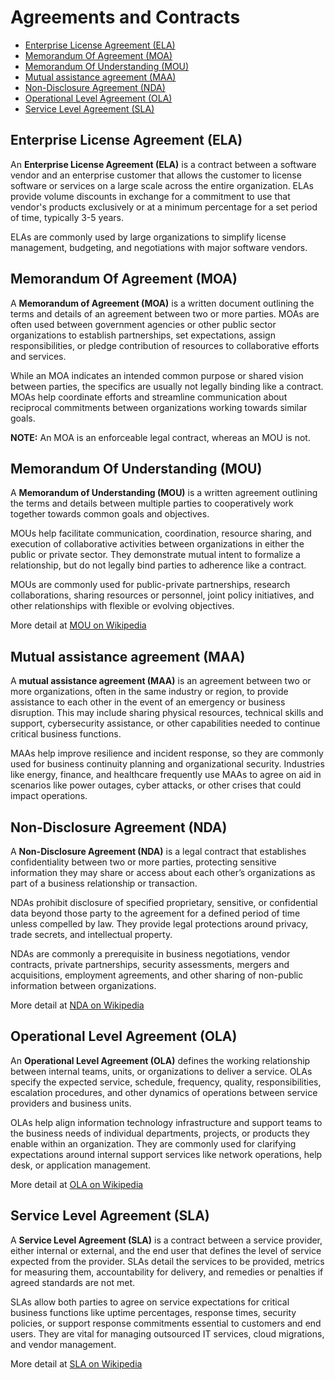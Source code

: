 # Agreements and Contracts

- [Enterprise License Agreement (ELA)](#enterprise-license-agreement-ela)
- [Memorandum Of Agreement (MOA)](#memorandum-of-agreement-moa)
- [Memorandum Of Understanding (MOU)](#memorandum-of-understanding-mou)
- [Mutual assistance agreement (MAA)](#mutual-assistance-agreement-maa)  
- [Non-Disclosure Agreement (NDA)](#non-disclosure-agreement-nda)  
- [Operational Level Agreement (OLA)](#operational-level-agreement-ola)
- [Service Level Agreement (SLA)](#service-level-agreement-sla)

## Enterprise License Agreement (ELA)

An **Enterprise License Agreement (ELA)** is a contract between a software vendor and an enterprise customer that allows the customer to license software or services on a large scale across the entire organization. ELAs provide volume discounts in exchange for a commitment to use that vendor's products exclusively or at a minimum percentage for a set period of time, typically 3-5 years.

ELAs are commonly used by large organizations to simplify license management, budgeting, and negotiations with major software vendors.

## Memorandum Of Agreement (MOA) 

A **Memorandum of Agreement (MOA)** is a written document outlining the terms and details of an agreement between two or more parties. MOAs are often used between government agencies or other public sector organizations to establish partnerships, set expectations, assign responsibilities, or pledge contribution of resources to collaborative efforts and services.

While an MOA indicates an intended common purpose or shared vision between parties, the specifics are usually not legally binding like a contract. MOAs help coordinate efforts and streamline communication about reciprocal commitments between organizations working towards similar goals.

**NOTE:** An MOA is an enforceable legal contract, whereas an MOU is not.

## Memorandum Of Understanding (MOU)

A **Memorandum of Understanding (MOU)** is a written agreement outlining the terms and details between multiple parties to cooperatively work together towards common goals and objectives. 

MOUs help facilitate communication, coordination, resource sharing, and execution of collaborative activities between organizations in either the public or private sector. They demonstrate mutual intent to formalize a relationship, but do not legally bind parties to adherence like a contract.

MOUs are commonly used for public-private partnerships, research collaborations, sharing resources or personnel, joint policy initiatives, and other relationships with flexible or evolving objectives.

More detail at [MOU on Wikipedia](https://en.wikipedia.org/wiki/Memorandum_of_understanding)

## Mutual assistance agreement (MAA)

A **mutual assistance agreement (MAA)** is an agreement between two or more organizations, often in the same industry or region, to provide assistance to each other in the event of an emergency or business disruption. This may include sharing physical resources, technical skills and support, cybersecurity assistance, or other capabilities needed to continue critical business functions.

MAAs help improve resilience and incident response, so they are commonly used for business continuity planning and organizational security. Industries like energy, finance, and healthcare frequently use MAAs to agree on aid in scenarios like power outages, cyber attacks, or other crises that could impact operations.

## Non-Disclosure Agreement (NDA) 

A **Non-Disclosure Agreement (NDA)** is a legal contract that establishes confidentiality between two or more parties, protecting sensitive information they may share or access about each other’s organizations as part of a business relationship or transaction.  

NDAs prohibit disclosure of specified proprietary, sensitive, or confidential data beyond those party to the agreement for a defined period of time unless compelled by law. They provide legal protections around privacy, trade secrets, and intellectual property.

NDAs are commonly a prerequisite in business negotiations, vendor contracts, private partnerships, security assessments, mergers and acquisitions, employment agreements, and other sharing of non-public information between organizations.

More detail at [NDA on Wikipedia](https://en.wikipedia.org/wiki/Non-disclosure_agreement)

## Operational Level Agreement (OLA)

An **Operational Level Agreement (OLA)** defines the working relationship between internal teams, units, or organizations to deliver a service. OLAs specify the expected service, schedule, frequency, quality, responsibilities, escalation procedures, and other dynamics of operations between service providers and business units.

OLAs help align information technology infrastructure and support teams to the business needs of individual departments, projects, or products they enable within an organization. They are commonly used for clarifying expectations around internal support services like network operations, help desk, or application management.

More detail at [OLA on Wikipedia](https://en.wikipedia.org/wiki/Operational_Level_Agreement)

## Service Level Agreement (SLA)

A **Service Level Agreement (SLA)** is a contract between a service provider, either internal or external, and the end user that defines the level of service expected from the provider. SLAs detail the services to be provided, metrics for measuring them, accountability for delivery, and remedies or penalties if agreed standards are not met.

SLAs allow both parties to agree on service expectations for critical business functions like uptime percentages, response times, security policies, or support response commitments essential to customers and end users. They are vital for managing outsourced IT services, cloud migrations, and vendor management.

More detail at [SLA on Wikipedia](https://en.wikipedia.org/wiki/Service-level_agreement)